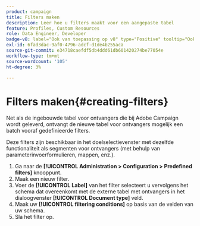 ```yaml
---
product: campaign
title: Filters maken
description: Leer hoe u filters maakt voor een aangepaste tabel
feature: Profiles, Custom Resources
role: Data Engineer, Developer
badge-v8: label="Ook van toepassing op v8" type="Positive" tooltip="Ook van toepassing op campagne v8"
exl-id: 6fad3dac-9af0-4796-adcf-d1de4b255aca
source-git-commit: e34718caefdf5db4ddd61db601420274be77054e
workflow-type: tm+mt
source-wordcount: '105'
ht-degree: 3%

---
```


# Filters maken{#creating-filters}

Net als de ingebouwde tabel voor ontvangers die bij Adobe Campaign wordt geleverd, ontvangt de nieuwe tabel voor ontvangers mogelijk een batch vooraf gedefinieerde filters.

Deze filters zijn beschikbaar in het doelselectievenster met dezelfde functionaliteit als segmenten voor ontvangers (met behulp van parameterinvoerformulieren, mappen, enz.).

1. Ga naar de **[!UICONTROL Administration > Configuration > Predefined filters]** knooppunt.
1. Maak een nieuw filter.
1. Voer de **[!UICONTROL Label]** van het filter selecteert u vervolgens het schema dat overeenkomt met de externe tabel met ontvangers in het dialoogvenster **[!UICONTROL Document type]** veld.
1. Maak uw **[!UICONTROL filtering conditions]** op basis van de velden van uw schema.
1. Sla het filter op.
